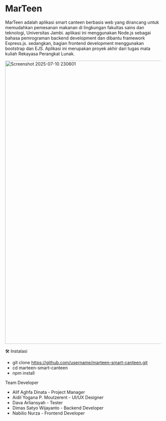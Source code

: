 # MarTeen
MarTeen adalah aplikasi smart canteen berbasis web yang dirancang untuk memudahkan pemesanan makanan di lingkungan fakultas sains dan teknologi, Universitas Jambi. aplikasi ini menggunakan Node.js sebagai bahasa pemrograman backend development dan dibantu framework Express.js. sedangkan, bagian frontend development menggunakan bootstrap dan EJS. Aplikasi ini merupakan proyek akhir dari tugas mata kuliah Rekayasa Perangkat Lunak.

<img width="1706" height="918" alt="Screenshot 2025-07-10 230601" src="https://github.com/user-attachments/assets/32bd3cc2-bda8-4c57-bc92-9e2abbc603ea" />

🛠️ Instalasi
- git clone https://github.com/username/marteen-smart-canteen.git
- cd marteen-smart-canteen
- npm install

Team Developer
- Alif Aghfa Dinata - Project Manager
- Aidil Yogana P. Moutzerent - UI/UX Designer
- Dava Arliansyah - Tester
- Dimas Satyo Wijayanto - Backend Developer
- Nabilio Nurza - Frontend Developer
